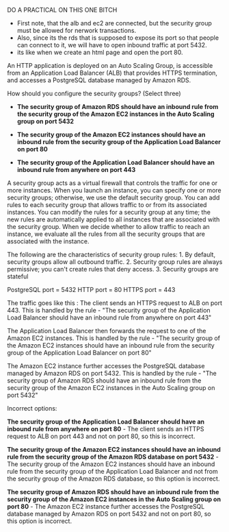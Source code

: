 DO A PRACTICAL ON THIS ONE BITCH

- First note, that the alb and ec2 are connected, but the security group must be allowed for nerwork transactions.
- Also, since its the rds that is supposed to expose its port so that people can connect to it, we will have to open inbound traffic at port 5432.
- its like when we create an html page and open the port 80.

An HTTP application is deployed on an Auto Scaling Group, is accessible from an Application Load Balancer (ALB) that provides HTTPS termination, and accesses a PostgreSQL database managed by Amazon RDS.

How should you configure the security groups? (Select three)


- **The security group of Amazon RDS should have an inbound rule from the security group of the Amazon EC2 instances in the Auto Scaling group on port 5432**

- **The security group of the Amazon EC2 instances should have an inbound rule from the security group of the Application Load Balancer on port 80**

- **The security group of the Application Load Balancer should have an inbound rule from anywhere on port 443**

A security group acts as a virtual firewall that controls the traffic for one or more instances. When you launch an instance, you can specify one or more security groups; otherwise, we use the default security group. You can add rules to each security group that allows traffic to or from its associated instances. You can modify the rules for a security group at any time; the new rules are automatically applied to all instances that are associated with the security group. When we decide whether to allow traffic to reach an instance, we evaluate all the rules from all the security groups that are associated with the instance.

The following are the characteristics of security group rules: 1. By default, security groups allow all outbound traffic. 2. Security group rules are always permissive; you can't create rules that deny access. 3. Security groups are stateful

PostgreSQL port = 5432 HTTP port = 80 HTTPS port = 443

The traffic goes like this : The client sends an HTTPS request to ALB on port 443. This is handled by the rule - "The security group of the Application Load Balancer should have an inbound rule from anywhere on port 443"

The Application Load Balancer then forwards the request to one of the Amazon EC2 instances. This is handled by the rule - "The security group of the Amazon EC2 instances should have an inbound rule from the security group of the Application Load Balancer on port 80"

The Amazon EC2 instance further accesses the PostgreSQL database managed by Amazon RDS on port 5432. This is handled by the rule - "The security group of Amazon RDS should have an inbound rule from the security group of the Amazon EC2 instances in the Auto Scaling group on port 5432"

Incorrect options:

**The security group of the Application Load Balancer should have an inbound rule from anywhere on port 80** - The client sends an HTTPS request to ALB on port 443 and not on port 80, so this is incorrect.

**The security group of the Amazon EC2 instances should have an inbound rule from the security group of the Amazon RDS database on port 5432** - The security group of the Amazon EC2 instances should have an inbound rule from the security group of the Application Load Balancer and not from the security group of the Amazon RDS database, so this option is incorrect.

**The security group of Amazon RDS should have an inbound rule from the security group of the Amazon EC2 instances in the Auto Scaling group on port 80** - The Amazon EC2 instance further accesses the PostgreSQL database managed by Amazon RDS on port 5432 and not on port 80, so this option is incorrect.